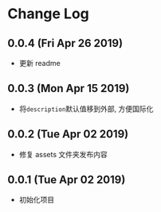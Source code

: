 # Change Log

## 0.0.4 (Fri Apr 26 2019)

-   更新 readme

## 0.0.3 (Mon Apr 15 2019)

-   将`description`默认值移到外部, 方便国际化

## 0.0.2 (Tue Apr 02 2019)

-   修复 assets 文件夹发布内容

## 0.0.1 (Tue Apr 02 2019)

-   初始化项目
